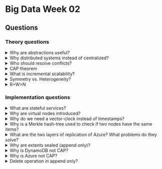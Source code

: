# Big Data Week 02
## Questions
### Theory questions
<details><summary>Why are abstractions useful? </summary>
	
- They limit the complexity at a node. With less complexity resources can be saved by relying on others to do their job right and more importantly reduces coding/maintenance time.
- This abstraction works bottom-up as well as top-down; A computer language does not know which bytes it manipulates and the CPU core does not know which computer language you use.
		
</details>

<details><summary>Why distributed systems instead of centralized? </summary>
	
- Highly available.
- Easier to scale out, because we do not have a strong master that needs many resources.
		
</details>
	
<details><summary>Who should resolve conflicts? </summary>
	
- The client should resolve conflicts, because he knows what to do with them, as different applications need different solving strategies.	
		
</details>
	
<details><summary>CAP theorem </summary>
		
- No **C**onsistency: Just return your store/garbage.
- No **A**vailabilty: It takes forever.
- No **P**artition-tolerance: There is no partitioning.	
	
	
</details>
	
<details><summary>What is incremental scalability?</summary>
	
- It is the scalability behaviour of adding more machines; you should be able to add/remove one(or more) machines at a time without much penalty.
		
</details>
	
<details><summary>Symmetry vs. Heterogeneity? </summary>
	
- both if possible
- Symmetry means every system has the same responsibilities; there is no clear master.
- Heterogeneity allows that servers have different CPUs/hardware, but still in the same ballpark (e.g. 8GB vs 16 GB, not 4 KB). They have more/less load according to their exact hardware.
- Nodes are symmetric in responsibilities but heterogeneous in loads.	
		
</details>	

<details><summary>R+W>N </summary>
	
- **N** amount of replicates in the system. 
- **R** amount of replicates that we need to get to successfully **read**. If **R** is big, **W** is low and the clients can **write** faster. 
- **W** amount of replicates that we need to get to successfully **write**. If **W** is big, **R** is low and clients can **read** faster.
- If both are high, we have a higher consistency, durability, but slower (increased latency) and worse availability.
- R+W>N: There has to be at least one node that has seen a write up-date that gets read. 	
		
</details>	
	
### Implementation questions
<details><summary>What are stateful services? </summary>
	
- Stateful services have to fetch something in memory that can change, stateless services do not need any data-memory; only code-memory.		
		
</details>

<details><summary>Why are virtual nodes introduced?</summary>
	
- Easier to distribute/balance across nodes.
- Counter randomness a bit.		
		
</details>

<details><summary>Why do we need a vector-clock instead of timestamps? </summary>
	
- Ensure consistency.
	- Imagine a scenario with N=2, R=2, W=1. Client1 adds "hi" to node 1 and afterwards Client2 adds "bye" to node 2,
		without a synchronisation between the two nodes in between. If a client now reads it gets the two versions and can not tell if "bye" deleted "hi" first or just the scenario as above.
	- With vector-clocks this can be resolved, because the reading client sees, that they have not updated with each other; they are forks of each other.		
		
</details>

<details><summary>Why is a Merkle hash-tree used to check if two nodes have the same items? </summary>
	
- The Merkle tree allows for easier checks of the whole ring. The leafs are one key-range each and each parent is the hash of its children;
	like that a node only has to check the hashes it got from the sibling up to the top, instead of hashing other leafs.
- Like this it is easier to check if both copies of a key-range have the same items.		
		
</details>
<details><summary>What are the two layers of replication of Azure? What problems do they solve? </summary>
	
- **Partition level**: Replication across stamps (in different datacenters) e.g. a power outage. Does not understand extents.
- **Stream level**: Replication inside of the stamp to deal with failed hard-drives/bit flip.		
		
</details>	
<details><summary>Why are extents sealed (append only)? </summary>
	
- Much easier to give consistency and deliver snapshots at the price of the size of the data.		
		
</details>
<details><summary>Why is DynamoDB not CAP? </summary>
	
- There is no consistency if a partition occurred.
		
</details>
<details><summary>Why is Azure not CAP? </summary>
	
- Ensures partition-freedom and availability, but no consistency. 
- Don't talk to the smaller partition if it is bad/unreachable and then fix the smaller partition, when it is up-to-date, that works in the real world, but not in the CAP-Theorem.		
		
</details>
	
<details><summary>Delete operation in append only? </summary>
	
- I am not sure, sorry		
		
</details>